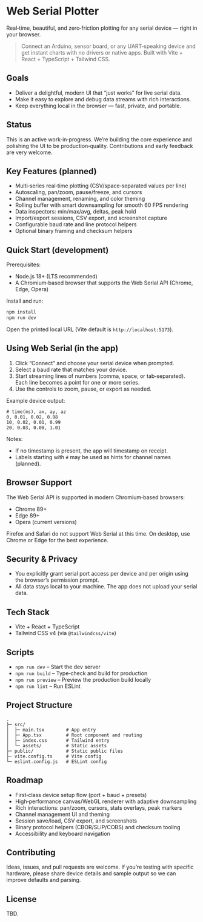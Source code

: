 # Web Serial Plotter

Real‑time, beautiful, and zero‑friction plotting for any serial device — right in your browser.

> Connect an Arduino, sensor board, or any UART‑speaking device and get instant charts with no drivers or native apps. Built with Vite + React + TypeScript + Tailwind CSS.

## Goals

- Deliver a delightful, modern UI that “just works” for live serial data.
- Make it easy to explore and debug data streams with rich interactions.
- Keep everything local in the browser — fast, private, and portable.

## Status

This is an active work‑in‑progress. We’re building the core experience and polishing the UI to be production‑quality. Contributions and early feedback are very welcome.

## Key Features (planned)

- Multi‑series real‑time plotting (CSV/space‑separated values per line)
- Autoscaling, pan/zoom, pause/freeze, and cursors
- Channel management, renaming, and color theming
- Rolling buffer with smart downsampling for smooth 60 FPS rendering
- Data inspectors: min/max/avg, deltas, peak hold
- Import/export sessions, CSV export, and screenshot capture
- Configurable baud rate and line protocol helpers
- Optional binary framing and checksum helpers

## Quick Start (development)

Prerequisites:

- Node.js 18+ (LTS recommended)
- A Chromium‑based browser that supports the Web Serial API (Chrome, Edge, Opera)

Install and run:

```bash
npm install
npm run dev
```

Open the printed local URL (Vite default is `http://localhost:5173`).

## Using Web Serial (in the app)

1. Click “Connect” and choose your serial device when prompted.
2. Select a baud rate that matches your device.
3. Start streaming lines of numbers (comma, space, or tab‑separated). Each line becomes a point for one or more series.
4. Use the controls to zoom, pause, or export as needed.

Example device output:

```text
# time(ms), ax, ay, az
0, 0.01, 0.02, 0.98
10, 0.02, 0.01, 0.99
20, 0.03, 0.00, 1.01
```

Notes:

- If no timestamp is present, the app will timestamp on receipt.
- Labels starting with `#` may be used as hints for channel names (planned).

## Browser Support

The Web Serial API is supported in modern Chromium‑based browsers:

- Chrome 89+
- Edge 89+
- Opera (current versions)

Firefox and Safari do not support Web Serial at this time. On desktop, use Chrome or Edge for the best experience.

## Security & Privacy

- You explicitly grant serial port access per device and per origin using the browser’s permission prompt.
- All data stays local to your machine. The app does not upload your serial data.

## Tech Stack

- Vite + React + TypeScript
- Tailwind CSS v4 (via `@tailwindcss/vite`)

## Scripts

- `npm run dev` – Start the dev server
- `npm run build` – Type‑check and build for production
- `npm run preview` – Preview the production build locally
- `npm run lint` – Run ESLint

## Project Structure

```
.
├─ src/
│  ├─ main.tsx        # App entry
│  ├─ App.tsx         # Root component and routing
│  ├─ index.css       # Tailwind entry
│  └─ assets/         # Static assets
├─ public/            # Static public files
├─ vite.config.ts     # Vite config
└─ eslint.config.js   # ESLint config
```

## Roadmap

- First‑class device setup flow (port + baud + presets)
- High‑performance canvas/WebGL renderer with adaptive downsampling
- Rich interactions: pan/zoom, cursors, stats overlays, peak markers
- Channel management UI and theming
- Session save/load, CSV export, and screenshots
- Binary protocol helpers (CBOR/SLIP/COBS) and checksum tooling
- Accessibility and keyboard navigation

## Contributing

Ideas, issues, and pull requests are welcome. If you’re testing with specific hardware, please share device details and sample output so we can improve defaults and parsing.

## License

TBD.

